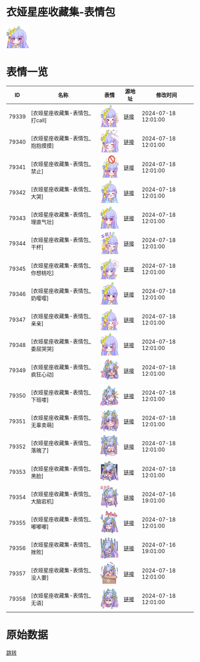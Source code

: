 # 衣娅星座收藏集-表情包

<img src="./cover.png" height="60" alt="cover" />

# 表情一览

|ID|名称|表情|源地址|修改时间|
|----|----|----|----|----|
|79339|[衣娅星座收藏集-表情包_打call]|<img src="./pic/079339_%5B衣娅星座收藏集-表情包_打call%5D.png" height="60" alt="打call"/>|[链接](https://i0.hdslb.com/bfs/garb/769c4650d9367db8b877aa9d1c8d845fa91a11ed.png)|2024-07-18 12:01:00|
|79340|[衣娅星座收藏集-表情包_抱抱摸摸]|<img src="./pic/079340_%5B衣娅星座收藏集-表情包_抱抱摸摸%5D.png" height="60" alt="抱抱摸摸"/>|[链接](https://i0.hdslb.com/bfs/garb/729231cadeda5c8b25be733519a5d06a65703501.png)|2024-07-18 12:01:00|
|79341|[衣娅星座收藏集-表情包_禁止]|<img src="./pic/079341_%5B衣娅星座收藏集-表情包_禁止%5D.png" height="60" alt="禁止"/>|[链接](https://i0.hdslb.com/bfs/garb/d24bc5ba584718714a6f4d59fc9783f7aa09a03c.png)|2024-07-18 12:01:00|
|79342|[衣娅星座收藏集-表情包_大哭]|<img src="./pic/079342_%5B衣娅星座收藏集-表情包_大哭%5D.png" height="60" alt="大哭"/>|[链接](https://i0.hdslb.com/bfs/garb/250845476158e28814bc2af0dc0fd43f54863e7b.png)|2024-07-18 12:01:00|
|79343|[衣娅星座收藏集-表情包_理直气壮]|<img src="./pic/079343_%5B衣娅星座收藏集-表情包_理直气壮%5D.png" height="60" alt="理直气壮"/>|[链接](https://i0.hdslb.com/bfs/garb/2e1ab53d08866ddf7077a7a517fec584a080906a.png)|2024-07-18 12:01:00|
|79344|[衣娅星座收藏集-表情包_干杯]|<img src="./pic/079344_%5B衣娅星座收藏集-表情包_干杯%5D.png" height="60" alt="干杯"/>|[链接](https://i0.hdslb.com/bfs/garb/808267fb3db525751900489c094cffc23cf47547.png)|2024-07-18 12:01:00|
|79345|[衣娅星座收藏集-表情包_你想桃吃]|<img src="./pic/079345_%5B衣娅星座收藏集-表情包_你想桃吃%5D.png" height="60" alt="你想桃吃"/>|[链接](https://i0.hdslb.com/bfs/garb/d7012a541df9268c7d609e792011c4082b4ef678.png)|2024-07-18 12:01:00|
|79346|[衣娅星座收藏集-表情包_奶嘤嘤]|<img src="./pic/079346_%5B衣娅星座收藏集-表情包_奶嘤嘤%5D.png" height="60" alt="奶嘤嘤"/>|[链接](https://i0.hdslb.com/bfs/garb/809347335dd32b3795e06d1094bf63761a91db19.png)|2024-07-18 12:01:00|
|79347|[衣娅星座收藏集-表情包_亲亲]|<img src="./pic/079347_%5B衣娅星座收藏集-表情包_亲亲%5D.png" height="60" alt="亲亲"/>|[链接](https://i0.hdslb.com/bfs/garb/68d3d8ced9773eb33270771312e8a8e1aee95def.png)|2024-07-18 12:01:00|
|79348|[衣娅星座收藏集-表情包_委屈哭哭]|<img src="./pic/079348_%5B衣娅星座收藏集-表情包_委屈哭哭%5D.png" height="60" alt="委屈哭哭"/>|[链接](https://i0.hdslb.com/bfs/garb/de49d1fade38e39a3467498eaf3726d86767f4a7.png)|2024-07-18 12:01:00|
|79349|[衣娅星座收藏集-表情包_疯狂心动]|<img src="./pic/079349_%5B衣娅星座收藏集-表情包_疯狂心动%5D.png" height="60" alt="疯狂心动"/>|[链接](https://i0.hdslb.com/bfs/garb/7b2ced7a61c18d7390d7bfbdd8be03b684f4a968.png)|2024-07-18 12:01:00|
|79350|[衣娅星座收藏集-表情包_下班喽]|<img src="./pic/079350_%5B衣娅星座收藏集-表情包_下班喽%5D.png" height="60" alt="下班喽"/>|[链接](https://i0.hdslb.com/bfs/garb/458a8682a710565098ac8b1481b3b8fc0653de63.png)|2024-07-18 12:01:00|
|79351|[衣娅星座收藏集-表情包_无辜卖萌]|<img src="./pic/079351_%5B衣娅星座收藏集-表情包_无辜卖萌%5D.png" height="60" alt="无辜卖萌"/>|[链接](https://i0.hdslb.com/bfs/garb/bf0f23bed85d65b5b3d802281db6f2b4b8278acd.png)|2024-07-18 12:01:00|
|79352|[衣娅星座收藏集-表情包_落魄了]|<img src="./pic/079352_%5B衣娅星座收藏集-表情包_落魄了%5D.png" height="60" alt="落魄了"/>|[链接](https://i0.hdslb.com/bfs/garb/674f9bf34ab02ac642d56909a84a1c37a2207224.png)|2024-07-18 12:01:00|
|79353|[衣娅星座收藏集-表情包_黑脸]|<img src="./pic/079353_%5B衣娅星座收藏集-表情包_黑脸%5D.png" height="60" alt="黑脸"/>|[链接](https://i0.hdslb.com/bfs/garb/60dc3efb379c0943dbd1d26a768caa0b3662db60.png)|2024-07-18 12:01:00|
|79354|[衣娅星座收藏集-表情包_大脑宕机]|<img src="./pic/079354_%5B衣娅星座收藏集-表情包_大脑宕机%5D.png" height="60" alt="大脑宕机"/>|[链接](https://i0.hdslb.com/bfs/garb/32a57ecb21e725124e777197b5beb3a53781af79.png)|2024-07-16 19:01:00|
|79355|[衣娅星座收藏集-表情包_嘟嘟嘟]|<img src="./pic/079355_%5B衣娅星座收藏集-表情包_嘟嘟嘟%5D.png" height="60" alt="嘟嘟嘟"/>|[链接](https://i0.hdslb.com/bfs/garb/a5b1e6489e55738638a3d58c42035a75d3e6f4ae.png)|2024-07-18 12:01:00|
|79356|[衣娅星座收藏集-表情包_挫败]|<img src="./pic/079356_%5B衣娅星座收藏集-表情包_挫败%5D.png" height="60" alt="挫败"/>|[链接](https://i0.hdslb.com/bfs/garb/a46ba1a2262c605725ef52b99723024fde0ba0e5.png)|2024-07-16 19:01:00|
|79357|[衣娅星座收藏集-表情包_没人要]|<img src="./pic/079357_%5B衣娅星座收藏集-表情包_没人要%5D.png" height="60" alt="没人要"/>|[链接](https://i0.hdslb.com/bfs/garb/92526fdf436aea3b54e38924a23afa74fadf0d20.png)|2024-07-18 12:01:00|
|79358|[衣娅星座收藏集-表情包_无语]|<img src="./pic/079358_%5B衣娅星座收藏集-表情包_无语%5D.png" height="60" alt="无语"/>|[链接](https://i0.hdslb.com/bfs/garb/05c2b36eaef98e28a37b63ac75cb7d76732f4668.png)|2024-07-18 12:01:00|

# 原始数据

[跳转](./raw.json)

